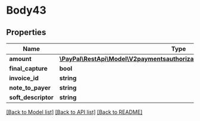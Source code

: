 # Body43

## Properties
Name | Type | Description | Notes
------------ | ------------- | ------------- | -------------
**amount** | [**\PayPal\RestApi\Model\V2paymentsauthorizationsauthorizationIdcaptureAmount**](V2paymentsauthorizationsauthorizationIdcaptureAmount.md) |  | [optional] 
**final_capture** | **bool** |  | [optional] 
**invoice_id** | **string** |  | [optional] 
**note_to_payer** | **string** |  | [optional] 
**soft_descriptor** | **string** |  | [optional] 

[[Back to Model list]](../README.md#documentation-for-models) [[Back to API list]](../README.md#documentation-for-api-endpoints) [[Back to README]](../README.md)


